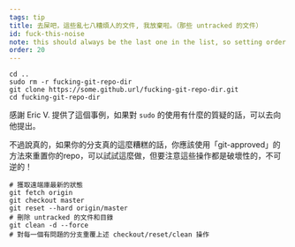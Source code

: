 ```yaml
---
tags: tip
title: 去屎吧，這些亂七八糟煩人的文件, 我放棄啦。（那些 untracked 的文件）
id: fuck-this-noise
note: this should always be the last one in the list, so setting order to 20 so I don't have to re-name/re-order it
order: 20
---
```


```git
cd ..
sudo rm -r fucking-git-repo-dir
git clone https://some.github.url/fucking-git-repo-dir.git
cd fucking-git-repo-dir
```

感謝 Eric V. 提供了這個事例，如果對 `sudo` 的使用有什麼的質疑的話，可以去向他提出。


不過說真的，如果你的分支真的這麼糟糕的話，你應該使用「git-approved」的方法來重置你的repo，可以試試這麼做，但要注意這些操作都是破壞性的，不可逆的！

```git
# 獲取遠端庫最新的狀態
git fetch origin
git checkout master
git reset --hard origin/master
# 刪除 untracked 的文件和目錄
git clean -d --force
# 對每一個有問題的分支重覆上述 checkout/reset/clean 操作
```
